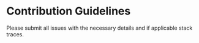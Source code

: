 # Contribution Guidelines

Please submit all issues with the necessary details and if applicable stack traces.
